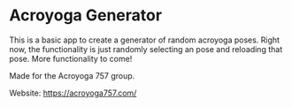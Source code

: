 # Acroyoga Generator

This is a basic app to create a generator of random acroyoga poses. Right now, the functionality is just randomly selecting an pose and reloading that pose. More functionality to come!

Made for the Acroyoga 757 group.

Website: https://acroyoga757.com/
